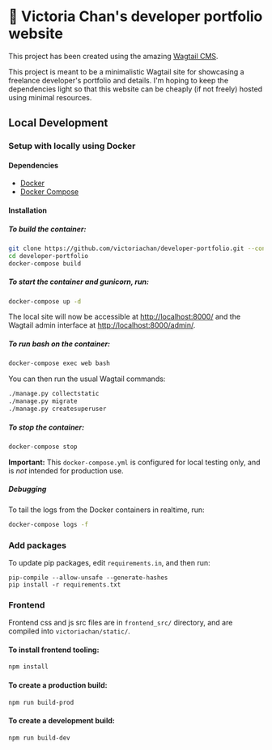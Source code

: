 # 🚀 Victoria Chan's developer portfolio website

This project has been created using the amazing [Wagtail CMS](https://github.com/wagtail/wagtail).

This project is meant to be a minimalistic Wagtail site for showcasing a freelance developer's portfolio and details. 
I'm hoping to keep the dependencies light so that this website can be cheaply (if not freely) hosted using minimal 
resources.

## Local Development

### Setup with locally using Docker

#### Dependencies

- [Docker](https://docs.docker.com/engine/installation/)
- [Docker Compose](https://docs.docker.com/compose/install/)

#### Installation

##### To build the container:

```bash
git clone https://github.com/victoriachan/developer-portfolio.git --config core.autocrlf=input
cd developer-portfolio
docker-compose build
```

##### To start the container and gunicorn, run:

```bash
docker-compose up -d
```

The local site will now be accessible at [http://localhost:8000/](http://localhost:8000/) and the Wagtail admin
interface at [http://localhost:8000/admin/](http://localhost:8000/admin/).

##### To run bash on the container:

```bash
docker-compose exec web bash
```

You can then run the usual Wagtail commands:

```bash
./manage.py collectstatic
./manage.py migrate
./manage.py createsuperuser
```

##### To stop the container:

```bash
docker-compose stop
```

**Important:** This `docker-compose.yml` is configured for local testing only, and is _not_ intended for production use.

##### Debugging

To tail the logs from the Docker containers in realtime, run:

```bash
docker-compose logs -f
```

### Add packages

To update pip packages, edit `requirements.in`, and then run:

```
pip-compile --allow-unsafe --generate-hashes
pip install -r requirements.txt
```

### Frontend

Frontend css and js src files are in `frontend_src/` directory, and are compiled into `victoriachan/static/`.

#### To install frontend tooling:

```sh
npm install
```

#### To create a production build:

```sh
npm run build-prod
```

#### To create a development build:

```sh
npm run build-dev
```
